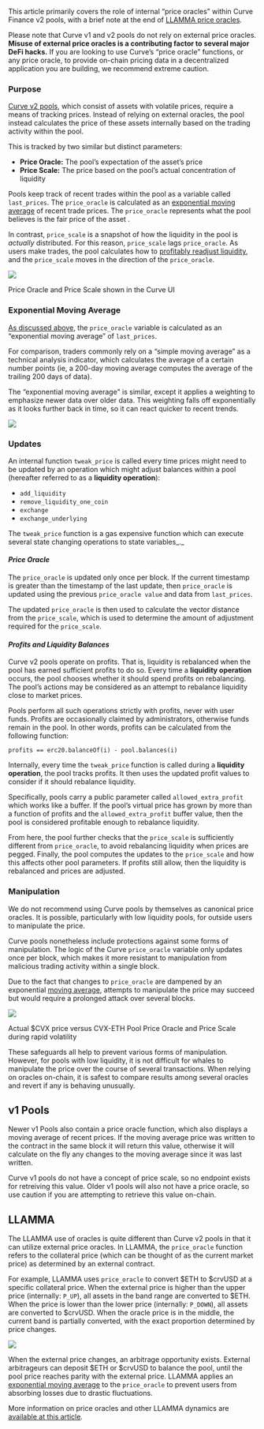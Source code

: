 This article primarily covers the role of internal “price oracles” within Curve Finance v2 pools, with a brief note at the end of [LLAMMA price oracles](/factory-pools/understanding-oracles#llamma).

Please note that Curve v1 and v2 pools do not rely on external price oracles. **Misuse of external price oracles is a contributing factor to several major DeFi hacks.** If you are looking to use Curve’s “price oracle” functions, or any price oracle, to provide on-chain pricing data in a decentralized application you are building, we recommend extreme caution.

###  **Purpose**

​[Curve v2 pools](/base-features/understanding-crypto-pools), which consist of assets with volatile prices, require a means of tracking prices. Instead of relying on external oracles, the pool instead calculates the price of these assets internally based on the trading activity within the pool.

This is tracked by two similar but distinct parameters:

*   **Price Oracle:** The pool’s expectation of the asset’s price
*   **Price Scale:** The price based on the pool’s actual concentration of liquidity
    
Pools keep track of recent trades within the pool as a variable called `last_prices`. The `price_oracle` is calculated as an [exponential moving average](/factory-pools/understanding-oracles#exponential-moving-average) of recent trade prices. The `price_oracle` represents what the pool believes is the fair price of the asset .

In contrast, `price_scale` is a snapshot of how the liquidity in the pool is _actually_ distributed. For this reason, `price_scale` lags `price_oracle`. As users make trades, the pool calculates how to [profitably readjust liquidity](/factory-pools/understanding-oracles#profits-and-liquidity-balances), and the `price_scale` moves in the direction of the `price_oracle`.

![](https://2254922201-files.gitbook.io/~/files/v0/b/gitbook-x-prod.appspot.com/o/spaces%2F-MFA0rQI3SzfbVFgp3Ic%2Fuploads%2FOlwF0Zl4nMBWlBGKY48W%2Fimage.png?alt=media&token=9b3b1eab-60c7-4787-9371-7750446bb16d)

Price Oracle and Price Scale shown in the Curve UI

### **Exponential Moving Average**

​[As discussed above](/factory-pools/understanding-oracles#purpose), the `price_oracle` variable is calculated as an “exponential moving average” of `last_prices`.

For comparison, traders commonly rely on a “simple moving average” as a technical analysis indicator, which calculates the average of a certain number points (ie, a 200-day moving average computes the average of the trailing 200 days of data).

The “exponential moving average" is similar, except it applies a weighting to emphasize newer data over older data. This weighting falls off exponentially as it looks further back in time, so it can react quicker to recent trends.

![](https://2254922201-files.gitbook.io/~/files/v0/b/gitbook-x-prod.appspot.com/o/spaces%2F-MFA0rQI3SzfbVFgp3Ic%2Fuploads%2Fzi8bsCLJVoezvZcaZCkR%2Fimage.png?alt=media&token=f31a9ef1-d607-4704-ad37-1336cdb377eb)

### **Updates**

An internal function `tweak_price` is called every time prices might need to be updated by an operation which might adjust balances within a pool (hereafter referred to as a **liquidity operation**):

*   `add_liquidity`
*   `remove_liquidity_one_coin`
*   `exchange`
*   `exchange_underlying`
    
The `tweak_price` function is a gas expensive function which can execute several state changing operations to state variables_._

#### *Price Oracle*

The `price_oracle` is updated only once per block. If the current timestamp is greater than the timestamp of the last update, then `price_oracle` is updated using the previous `price_oracle value` and data from `last_prices`.

The updated `price_oracle` is then used to calculate the vector distance from the `price_scale`, which is used to determine the amount of adjustment required for the `price_scale`.

#### *Profits and Liquidity Balances*

Curve v2 pools operate on profits. That is, liquidity is rebalanced when the pool has earned sufficient profits to do so. Every time a **liquidity operation** occurs, the pool chooses whether it should spend profits on rebalancing. The pool’s actions may be considered as an attempt to rebalance liquidity close to market prices.

Pools perform all such operations strictly with profits, never with user funds. Profits are occasionally claimed by administrators, otherwise funds remain in the pool. In other words, profits can be calculated from the following function:

`profits == erc20.balanceOf(i) - pool.balances(i)`

Internally, every time the `tweak_price` function is called during a **liquidity operation**, the pool tracks profits. It then uses the updated profit values to consider if it should rebalance liquidity.

Specifically, pools carry a public parameter called `allowed_extra_profit` which works like a buffer. If the pool’s virtual price has grown by more than a function of profits and the `allowed_extra_profit` buffer value, then the pool is considered profitable enough to rebalance liquidity.

From here, the pool further checks that the `price_scale` is sufficiently different from `price_oracle`, to avoid rebalancing liquidity when prices are pegged. Finally, the pool computes the updates to the `price_scale` and how this affects other pool parameters. If profits still allow, then the liquidity is rebalanced and prices are adjusted.

### **Manipulation**

We do not recommend using Curve pools by themselves as canonical price oracles. It is possible, particularly with low liquidity pools, for outside users to manipulate the price.

Curve pools nonetheless include protections against some forms of manipulation. The logic of the Curve `price_oracle` variable only updates once per block, which makes it more resistant to manipulation from malicious trading activity within a single block.

Due to the fact that changes to `price_oracle` are dampened by an exponential [moving average](/factory-pools/understanding-oracles#exponential-moving-average), attempts to manipulate the price may succeed but would require a prolonged attack over several blocks.

![](https://2254922201-files.gitbook.io/~/files/v0/b/gitbook-x-prod.appspot.com/o/spaces%2F-MFA0rQI3SzfbVFgp3Ic%2Fuploads%2FKSvAT1eJLihFhNEI1DYx%2Fimage.png?alt=media&token=e8a0f486-8fda-4950-990e-d45ddf7b37a3)

Actual $CVX price versus CVX-ETH Pool Price Oracle and Price Scale during rapid volatility

These safeguards all help to prevent various forms of manipulation. However, for pools with low liquidity, it is not difficult for whales to manipulate the price over the course of several transactions. When relying on oracles on-chain, it is safest to compare results among several oracles and revert if any is behaving unusually.

## **v1 Pools**

Newer v1 Pools also contain a price oracle function, which also displays a moving average of recent prices. If the moving average price was written to the contract in the same block it will return this value, otherwise it will calculate on the fly any changes to the moving average since it was last written.

Curve v1 pools do not have a concept of price scale, so no endpoint exists for retreiving this value. Older v1 pools will also not have a price oracle, so use caution if you are attempting to retrieve this value on-chain.

## **LLAMMA**

The LLAMMA use of oracles is quite different than Curve v2 pools in that it can utilize external price oracles. In LLAMMA, the `price_oracle` function refers to the collateral price (which can be thought of as the current market price) as determined by an external contract.

For example, LLAMMA uses `price_oracle` to convert $ETH to $crvUSD at a specific collateral price. When the external price is higher than the upper price (internally: `P_UP`), all assets in the band range are converted to $ETH. When the price is lower than the lower price (internally: `P_DOWN`), all assets are converted to $crvUSD. When the oracle price is in the middle, the current band is partially converted, with the exact proportion determined by price changes.

![](https://2254922201-files.gitbook.io/~/files/v0/b/gitbook-x-prod.appspot.com/o/spaces%2F-MFA0rQI3SzfbVFgp3Ic%2Fuploads%2FM6Ena673Tuy6zLgq7FK1%2Fimage.png?alt=media&token=9aa421a5-a915-4cc9-8b85-b7f419b8f624)

When the external price changes, an arbitrage opportunity exists. External arbitrageurs can deposit $ETH or $crvUSD to balance the pool, until the pool price reaches parity with the external price. LLAMMA applies an [exponential moving average](/factory-pools/understanding-oracles#exponential-moving-average) to the `price_oracle` to prevent users from absorbing losses due to drastic fluctuations.

More information on price oracles and other LLAMMA dynamics are [available at this article](https://mirror.xyz/0x07b05D3A1ed958944033060d058b8F0771ad1A6e/H0m3nyq65anotTWhTdWDIWEfMPOofNPy-0qyARYXNF4).
